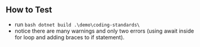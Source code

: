 ## How to Test
- run ```bash dotnet build .\demo\coding-standards\```
- notice there are many warnings and only two errors (using await inside for loop and adding braces to if statement).
